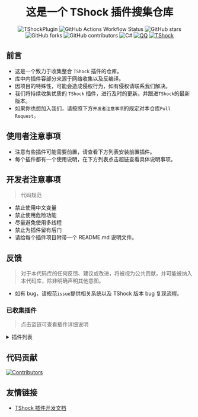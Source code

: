 <div align = "center">

# 这是一个 TShock 插件搜集仓库

![TShockPlugin](https://socialify.git.ci/Controllerdestiny/TShockPlugin/image?description=1&descriptionEditable=%E4%B8%80%E4%B8%AA%E6%94%B6%E9%9B%86TShock%E6%8F%92%E4%BB%B6%E7%9A%84%E4%BB%93%E5%BA%93&font=Inter&forks=1&issues=1&logo=https%3A%2F%2Foiapi.net%2FAPI%2FTShockPlugin%2F&name=1&pattern=Diagonal%20Stripes&pulls=1&stargazers=1&theme=Auto)
![GitHub Actions Workflow Status](https://img.shields.io/github/actions/workflow/status/Controllerdestiny/TShockPlugin/.github%2Fworkflows%2Fdotnet.yml)
![GitHub stars](https://img.shields.io/github/stars/Controllerdestiny/TShockPlugin?style=flat)
![GitHub forks](https://img.shields.io/github/forks/Controllerdestiny/TShockPlugin?style=flat)
![GitHub contributors](https://img.shields.io/github/contributors/Controllerdestiny/TShockPlugin?style=flat)
![C#](https://img.shields.io/badge/Core-%20.NET_6-blue)
[![QQ](https://img.shields.io/badge/QQ-EB1923?logo=tencent-qq&logoColor=white)](https://qm.qq.com/cgi-bin/qm/qr?k=54tOesIU5g13yVBNFIuMBQ6AzjgE6f0m&jump_from=webapi&authKey=6jzafzJEqQGzq7b2mAHBw+Ws5uOdl83iIu7CvFmrfm/Xxbo2kNHKSNXJvDGYxhSW)
[![TShock](https://img.shields.io/badge/TShock5.2.0-2B579A.svg?&logo=TShock&logoColor=white)](https://github.com/Pryaxis/TShock)

</div>

## 前言

- 这是一个致力于收集整合 `TShock` 插件的仓库。
- 库中内插件容部分来源于网络收集以及反编译。
- 因项目的特殊性，可能会造成侵权行为，如有侵权请联系我们解决。
- 我们将持续收集优质的 `TShock` 插件，进行及时的更新。并跟进`TShock`的最新版本。
- 如果你也想加入我们，请按照下方`开发者注意事项`的规定对本仓库`Pull Request`。

## 使用者注意事项

- 注意有些插件可能需要前置，请查看下方列表安装前置插件。
- 每个插件都有一个使用说明，在下方列表点击超链查看具体说明事项。

## 开发者注意事项

> 代码规范

- 禁止使用中文变量
- 禁止使用危险功能
- 尽量避免使用多线程
- 禁止为插件留有后门
- 请给每个插件项目附带一个 README.md 说明文件。

## 反馈

> 对于本代码库的任何反馈、建议或改进，将被视为公共贡献，并可能被纳入本代码库，除非明确声明其他意图。

- 如有 bug，请规范`issue`提供相关系统以及 TShock 版本 bug 复现流程。

### 已收集插件

> 点击蓝链可查看插件详细说明

<Details>
<Summary>插件列表</Summary>

| 名称                                                             |            插件说明            |                                            前置                                            |
| ---------------------------------------------------------------- | :----------------------------: | :----------------------------------------------------------------------------------------: |
| [ChattyBridge](ChattyBridge/README.md)                           |          用于跨服聊天          |                                             无                                             |
| [EconomicsAPI](EconomicsAPI/README.md)                           |          经济插件前置          |                                             无                                             |
| [Economics.RPG](Economics.RPG/README.md)                         |              RPG               |                                        EconomicsAPI                                        |
| [Economics.Deal](Economics.RPG/README.md)                        |            交易插件            |                                        EconomicsAPI                                        |
| [Economics.Shop](Economics.Shop/README.md)                       |            商店插件            |                               EconomicsAPI<br>Economics.RPG                                |
| [Economics.Skill](Economics.Skill/README.md)                     |            技能插件            |                               EconomicsAPI<br>Economics.RPG                                |
| [Economics.Regain](Economics.Regain/README.md)                   |            物品回收            |                                        EconomicsAPI                                        |
| [Economics.Projectile](Economics.Projectile/README.md)           |           自定义弹幕           |                               EconomicsAPI<br>Economics.RPG                                |
| [Economics.NPC](Economics.NPC/README.md)                         |            任务插件            |                                        EconomicsAPI                                        |
| [Economics.Task](Economics.Task/README.md)                       |         自定义怪物奖励         |                                        EconomicsAPI                                        |
| [CreateSpawn](CreateSpawn/README.md)                             |         出生点建筑生成         |                                             无                                             |
| [AutoBroadcast](AutoBroadcast/README.md)                         |            自动广播            |                                             无                                             |
| [AutoTeam](AutoTeam/README.md)                                   |            自动队伍            |                                             无                                             |
| [BridgeBuilder](BridgeBuilder/README.md)                         |            快速铺桥            |                                             无                                             |
| [OnlineGiftPackage](OnlineGiftPackage/README.md)                 |            在线礼包            |                                             无                                             |
| [LifemaxExtra](LifemaxExtra/README.md)                           |       吃更多生命果/水晶        |                                             无                                             |
| [DisableMonsCoin](DisableMonsCoin/README.md)                     |           怪物不掉钱           |                                             无                                             |
| [PermaBuff](PermaBuff/README.md)                                 |           永久 Buff            |                                             无                                             |
| [ShortCommand](ShortCommand/README.md)                           |            简短指令            |                                             无                                             |
| [ProgressBag](ProgressBag/README.md)                             |            进度礼包            |                                             无                                             |
| [CriticalHit](CriticalHit/README.md)                             |            击打提示            |                                             无                                             |
| [Back](Back/README.md)                                           |            死亡回溯            |                                             无                                             |
| [BanNpc](BanNpc/README.md)                                       |          阻止怪物生成          |                                             无                                             |
| [MapTeleport](MapTp/README.md)                                   |         双击大地图传送         |                                             无                                             |
| [RandReSpawn](RandRespawn/README.md)                             |           随机出生点           |                                             无                                             |
| [CGive](CGive/README.md)                                         |            离线命令            |                                             无                                             |
| [RainbowChat](RainbowChat/README.md)                             |       每次说话颜色不一样       |                                             无                                             |
| [NormalDropsBags](NormalDropsBags/README.md)                     |         普通难度宝藏袋         |                                             无                                             |
| [DisableSurfaceProjectiles](DisableSurfaceProjectiles/README.md) |           禁地表弹幕           |                                             无                                             |
| [RecipesBrowser](RecipesBrowser/README.md)                       |             合成表             |                                             无                                             |
| [DisableGodMod](DisableGodMod/README.md)                         |          阻止玩家无敌          |                                             无                                             |
| [TownNPCHomes](TownNPCHomes/README.md)                           |          NPC 快速回家          |                                             无                                             |
| [RegionView](RegionView/README.md)                               |          显示区域边界          |                                             无                                             |
| [Noagent](Noagent/README.md)                                     |        禁止代理 ip 进入        |                                             无                                             |
| [SwitchCommands](SwitchCommands/README.md)                       |          区域执行指令          |                                             无                                             |
| [GolfRewards](GolfRewards/README.md)                             |           高尔夫奖励           |                                             无                                             |
| [DataSync](DataSync/README.md)                                   |            进度同步            |                                             无                                             |
| [ProgressRestrict](ProgressRestrict/README.md)                   |           超进度检测           |                                          DataSync                                          |
| [PacketsStop](PacketsStop/README.md)                             |           数据包拦截           |                                             无                                             |
| [DeathDrop](DeathDrop/README.md)                                 |  怪物死亡随机和自定义掉落物品  |                                             无                                             |
| [DTEntryBlock](DTEntryBlock/README.md)                           |       阻止进入地牢或神庙       |                                             无                                             |
| [PerPlayerLoot](PerPlayerLoot/README.md)                         |       玩家战利品单独箱子       |                                             无                                             |
| [PvPer](PvPer/README.md)                                         |            决斗系统            |                                             无                                             |
| [DumpTerrariaID](DumpTerrariaID/README.md)                       |            输出 ID             |                                             无                                             |
| [DamageStatistic](DamageStatistic/README.md)                     |            伤害统计            |                                             无                                             |
| [AdditionalPylons](AdditionalPylons/README.md)                   |          放置更多晶塔          |                                             无                                             |
| [History](History/README.md)                                     |          历史图格记录          |                                             无                                             |
| [Invincibility](Invincibility/README.md)                         |            限时无敌            |                                             无                                             |
| [Ezperm](Ezperm/README.md)                                       |           批量改权限           |                                             无                                             |
| [AutoClear](Autoclear/README.md)                                 |          智能自动扫地          |                                             无                                             |
| [EssentialsPlus](EssentialsPlus/README.md)                       |          更多管理指令          |                                             无                                             |
| [ShowArmors](ShowArmors/README.md)                               |           展示装备栏           |                                             无                                             |
| [VeinMiner](VeinMiner/README.md)                                 |            连锁挖矿            |                                             无                                             |
| [PersonalPermission](PersonalPermission/README.md)               |       为玩家单独设置权限       |                                             无                                             |
| [ItemPreserver](ItemPreserver/README.md)                         |         指定物品不消耗         |                                             无                                             |
| [SimultaneousUseFix](SimultaneousUseFix/README.md)               | 解决卡双锤卡星旋机枪之类的问题 |           [Chireiden.TShock.Omni](https://github.com/sgkoishi/yaaiomni/releases)           |
| [Challenger](Challenger/README.md)                               |           挑战者模式           |                                             无                                             |
| [MiniGamesAPI](MiniGamesAPI/README.md)                           |         豆沙小游戏 API         |                                             无                                             |
| [BuildMaster](BuildMaster/README.md)                             |    豆沙小游戏·建筑大师模式     | [MiniGamesAPI](https://github.com/Controllerdestiny/TShockPlugin/tree/master/MiniGamesAPI) |
| [journeyUnlock](journeyUnlock/README.md)                         |          解锁旅途物品          |                                             无                                             |
| [ListPlugins](ListPlugins/README.md)                             |           查已装插件           |                                             无                                             |
| [BagPing](BagPing/README.md)                                     |        地图上标记宝藏袋        |                                             无                                             |
| [ServerTools](ServerTools/README.md)                             |         服务器管理工具         |                                             无                                             |
| [Platform](Platform/README.md)                                   |          判断玩家设备          |                                             无                                             |
| [CaiLib](CaiLib/README.md)                                       |          Cai 的前置库          |                                             无                                             |
| [GenerateMap](GenerateMap/README.md)                             |          生成地图图片          |                                           CaiLib                                           |
| [RestInventory](RestInventory/README.md)                         |     提供 REST 查询背包接口     |                                             无                                             |
| [WikiLangPackLoader](WikiLangPackLoader/README.md)               |    为服务器加载 Wiki 语言包    |                                             无                                             |
| [HelpPlus](HelpPlus/README.md)                                   |      修复和增强 Help 命令      |                                             无                                             |
| [CaiBot](CaiBot/README.md)                                       |        CaiBot 适配插件         |                                          自带前置                                          |
| [HouseRegion](HouseRegion/README.md)                             |            圈地插件            |                                                                                            |
| [SignInSign](SignInSign/README.md)                               |         告示牌登录插件         |                                             无                                             |
| [WeaponPlusCostCoin](WeaponPlusCostCoin/README.md)               |         武器强化钱币版         |                                             无                                             |

</Details>

## 代码贡献

[![Contributors](https://stats.deeptrain.net/contributor/Controllerdestiny/TShockPlugin)](https://github.com/Controllerdestiny/TShockPlugin/graphs/contributors)

## 友情链接

- [TShock 插件开发文档](https://github.com/ACaiCat/TShockPluginDocument)
